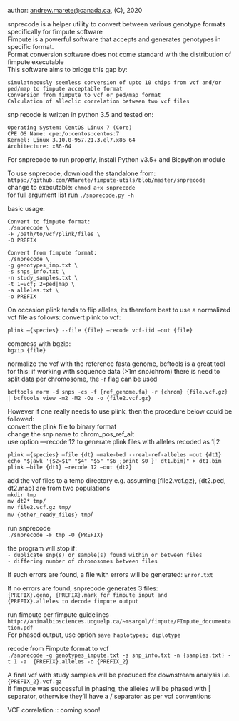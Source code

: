 author: andrew.marete@canada.ca, (C), 2020

snprecode is a helper utility to convert between various genotype formats specifically for fimpute software<br/>
Fimpute is a powerful software that accepts and generates genotypes in specific format.<br/> 
Format conversion software does not come standard with the distribution of fimpute executable<br/>
This software aims to bridge this gap by:<br/> 

    simulatneously seemless conversion of upto 10 chips from vcf and/or ped/map to fimpute acceptable format
    Conversion from fimpute to vcf or ped/map format
    Calculation of alleclic correlation between two vcf files

snp recode is written in python 3.5 and tested on:

    Operating System: CentOS Linux 7 (Core)
    CPE OS Name: cpe:/o:centos:centos:7
    Kernel: Linux 3.10.0-957.21.3.el7.x86_64
    Architecture: x86-64

For snprecode to run properly, install Python v3.5+ and Biopython module

To use snprecode, download the standalone from:<br/>
```https://github.com/AMarete/fimpute-utils/blob/master/snprecode```<br/>
change to executable: ```chmod a+x snprecode```<br/>
for full argument list run ```./snprecode.py -h```

basic usage:  
    
    Convert to fimpute format: 
    ./snprecode \
    -F /path/to/vcf/plink/files \
    -O PREFIX 
    
    Convert from fimpute format:
    ./snprecode \
    -g genotypes_imp.txt \
    -s snps_info.txt \
    -n study_samples.txt \ 
    -t 1=vcf; 2=ped|map \ 
    -a alleles.txt \
    -o PREFIX


On occasion plink tends to flip alleles, its therefore best to use a normalized vcf file as follows:
convert plink to vcf:

	plink —{species} --file {file} —recode vcf-iid —out {file}

compress with bgzip:<br/> 
  ```bgzip {file}```

normalize the vcf with the reference fasta genome, bcftools is a great tool for this:
if working with sequence data (>1m snp/chrom) there is need to split data per chromosome, the -r flag can be used

	bcftools norm -d snps -cs -f {ref_genome.fa} -r {chrom} {file.vcf.gz} | bcftools view -m2 -M2 -Oz -o {file2.vcf.gz} 

However if one really needs to use plink, then the procedure below could be followed:<br/>
convert the plink file to binary format<br/>
change the snp name to chrom_pos_ref_alt<br/>
use option —recode 12 to generate plink files with alleles recoded as 1|2<br/>

	plink —{species} —file {dt} —make-bed --real-ref-alleles —out {dt1}
	echo "$(awk '{$2=$1"_"$4"_"$5"_"$6 ;print $0 }' dt1.bim)" > dt1.bim
	plink —bile {dt1} —recode 12 —out {dt2}


add the vcf files to a temp directory e.g. assuming {file2.vcf.gz}, {dt2.ped, dt2.map} are from two populations<br/>
	```mkdir tmp```<br/>
	```mv dt2* tmp/```<br/>
	```mv file2.vcf.gz tmp/```<br/>
	```mv {other_ready_files} tmp```/<br/>

run snprecode<br/>
	```./snprecode -F tmp -O {PREFIX} ```

the program will stop if:<br/>
    ```- duplicate snp(s) or sample(s) found within or between files```<br/>
    ```- differing number of chromosomes between files```

If such errors are found, a file with errors will be generated: ```Error.txt```<br/>

If no errors are found, snprecode generates 3 files: <br/>
	```{PREFIX}.geno, {PREFIX}.mark for fimpute input and``` <br/>
	```{PREFIX}.alleles to decode fimpute output```<br/>

run fimpute per fimpute guidelines<br/>
```http://animalbiosciences.uoguelp.ca/~msargol/fimpute/FImpute_documentation.pdf```<br/>For phased output, use option ```save haplotypes; diplotype```

recode from Fimpute format to vcf<br/>
	```./snprecode -g genotypes_impute.txt -s snp_info.txt -n {samples.txt} -t 1 -a  {PREFIX}.alleles -o {PREFIX_2}```

A final vcf with study samples will be produced for downstream analysis i.e. ```{PREFIX_2}.vcf.gz```<br/>
If fimpute was successful in phasing, the alleles will be phased with | separator, otherwise they’ll have a / separator as per vcf conventions 


VCF correlation :: coming soon!

